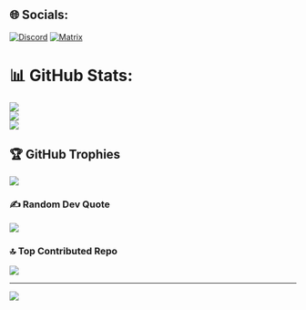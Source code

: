 
## 🌐 Socials:
[![Discord](https://img.shields.io/badge/Discord-5865f2.svg?logo=discord&logoColor=white)](https://discord.com/users/748758747861745796) [![Matrix](https://img.shields.io/badge/Matrix-333333.svg?logo=matrix&logoColor=white)](https://matrix.to/#/@juhan280:matrix.org)
# 📊 GitHub Stats:
![](https://github-readme-stats.vercel.app/api?username=Juhan280&theme=tokyonight&hide_border=true&include_all_commits=true&count_private=false)<br/>
![](https://github-readme-streak-stats.herokuapp.com/?user=Juhan280&theme=tokyonight&hide_border=true)<br/>
![](https://github-readme-stats.vercel.app/api/top-langs/?username=Juhan280&theme=tokyonight&hide_border=true&include_all_commits=true&count_private=false&layout=compact)

## 🏆 GitHub Trophies
![](https://github-profile-trophy.vercel.app/?username=Juhan280&theme=tokyonight&no-frame=true&no-bg=false&margin-w=4)

### ✍️ Random Dev Quote
![](https://quotes-github-readme.vercel.app/api?type=horizontal&theme=tokyonight)

### 🔝 Top Contributed Repo
![](https://github-contributor-stats.vercel.app/api?username=Juhan280&limit=5&theme=tokyonight&combine_all_yearly_contributions=true)

---
[![](https://visitcount.itsvg.in/api?id=Juhan280&icon=0&color=0)](https://visitcount.itsvg.in)

<!-- Proudly created with GPRM ( https://gprm.itsvg.in ) -->
